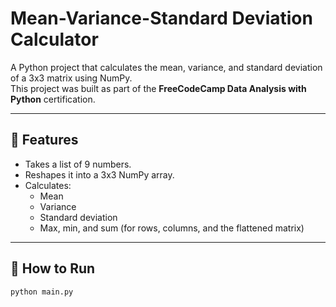 # Mean-Variance-Standard Deviation Calculator

A Python project that calculates the mean, variance, and standard deviation of a 3x3 matrix using NumPy.  
This project was built as part of the **FreeCodeCamp Data Analysis with Python** certification.

---

## 🧮 Features
- Takes a list of 9 numbers.
- Reshapes it into a 3x3 NumPy array.
- Calculates:
  - Mean
  - Variance
  - Standard deviation
  - Max, min, and sum (for rows, columns, and the flattened matrix)

---

## 🚀 How to Run
```bash
python main.py
